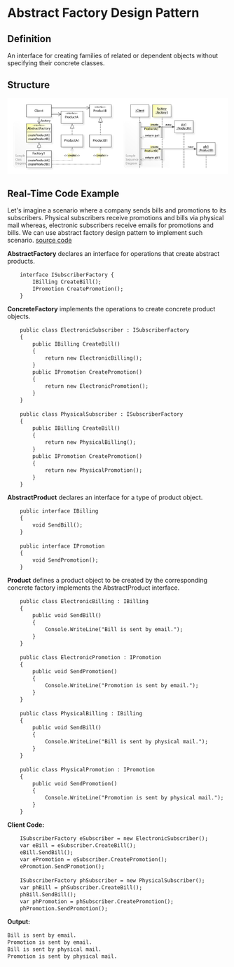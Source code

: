 # Abstract Factory Design Pattern

## Definition
An interface for creating families of related or dependent objects without specifying their concrete classes.

## Structure
![ScreenShot](/Assets/Images/Abstract_Factory_UML.jpg)

## Real-Time Code Example
Let's imagine a scenario where a company sends bills and promotions to its subscribers. Physical subscribers receive promotions and bills via physical mail whereas, electronic subscribers receive emails for promotions and bills. We can use abstract factory design pattern to implement such scenario.
[source code](AbstractFactory.cs)

<b>AbstractFactory</b> declares an interface for operations that create abstract products.
```
	interface ISubscriberFactory {
		IBilling CreateBill();
		IPromotion CreatePromotion();
	}
```

<b>ConcreteFactory</b> implements the operations to create concrete product objects.
```
	public class ElectronicSubscriber : ISubscriberFactory
	{
		public IBilling CreateBill()
		{
			return new ElectronicBilling();
		}
		public IPromotion CreatePromotion()
		{
			return new ElectronicPromotion();
		}
	}
    
	public class PhysicalSubscriber : ISubscriberFactory
	{
		public IBilling CreateBill()
		{
			return new PhysicalBilling();
		}
		public IPromotion CreatePromotion()
		{
			return new PhysicalPromotion();
		}
	}
```

<b>AbstractProduct</b> declares an interface for a type of product object.
```
	public interface IBilling
	{
		void SendBill();
	}
    
	public interface IPromotion
	{
		void SendPromotion();
	}
```

<b>Product</b> defines a product object to be created by the corresponding concrete factory
implements the AbstractProduct interface.
```
	public class ElectronicBilling : IBilling
	{
		public void SendBill()
		{
			Console.WriteLine("Bill is sent by email.");
		}
	}
    
	public class ElectronicPromotion : IPromotion
	{
		public void SendPromotion()
		{
			Console.WriteLine("Promotion is sent by email.");
		}
	}
    
	public class PhysicalBilling : IBilling
	{
		public void SendBill()
		{
			Console.WriteLine("Bill is sent by physical mail.");
		}
	}
    
	public class PhysicalPromotion : IPromotion
	{
		public void SendPromotion()
		{
			Console.WriteLine("Promotion is sent by physical mail.");
		}
	}
```

<b>Client Code:</b>
```
    ISubscriberFactory eSubscriber = new ElectronicSubscriber();
    var eBill = eSubscriber.CreateBill();
    eBill.SendBill();
    var ePromotion = eSubscriber.CreatePromotion();
    ePromotion.SendPromotion();
    
    ISubscriberFactory phSubscriber = new PhysicalSubscriber();
    var phBill = phSubscriber.CreateBill();
    phBill.SendBill();
    var phPromotion = phSubscriber.CreatePromotion();
    phPromotion.SendPromotion();
```

<b>Output:</b>
```
Bill is sent by email.
Promotion is sent by email.
Bill is sent by physical mail.
Promotion is sent by physical mail.
```
